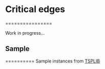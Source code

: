 # Critical edges
================

Work in progress…


## Sample
==========
Sample instances from [TSPLIB](http://comopt.ifi.uni-heidelberg.de/software/TSPLIB95/)